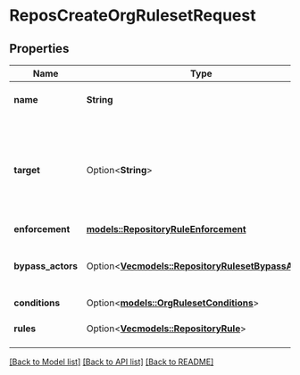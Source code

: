 # ReposCreateOrgRulesetRequest

## Properties

Name | Type | Description | Notes
------------ | ------------- | ------------- | -------------
**name** | **String** | The name of the ruleset. | 
**target** | Option<**String**> | The target of the ruleset  **Note**: The `push` target is in beta and is subject to change. | [optional]
**enforcement** | [**models::RepositoryRuleEnforcement**](repository-rule-enforcement.md) |  | 
**bypass_actors** | Option<[**Vec<models::RepositoryRulesetBypassActor>**](repository-ruleset-bypass-actor.md)> | The actors that can bypass the rules in this ruleset | [optional]
**conditions** | Option<[**models::OrgRulesetConditions**](org-ruleset-conditions.md)> |  | [optional]
**rules** | Option<[**Vec<models::RepositoryRule>**](repository-rule.md)> | An array of rules within the ruleset. | [optional]

[[Back to Model list]](../README.md#documentation-for-models) [[Back to API list]](../README.md#documentation-for-api-endpoints) [[Back to README]](../README.md)



